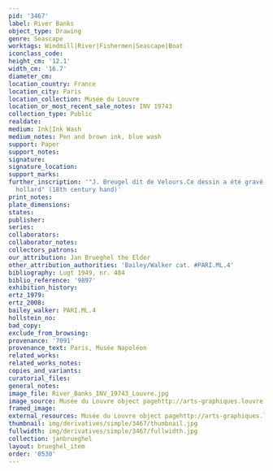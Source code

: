 ```yaml
---
pid: '3467'
label: River Banks
object_type: Drawing
genre: Seascape
worktags: Windmill|River|Fishermen|Seascape|Boat
iconclass_code:
height_cm: '12.1'
width_cm: '16.7'
diameter_cm:
location_country: France
location_city: Paris
location_collection: Musée du Louvre
location_or_most_recent_sale_notes: INV 19743
collection_type: Public
realdate:
medium: Ink|Ink Wash
medium_notes: Pen and brown ink, blue wash
support: Paper
support_notes:
signature:
signature_location:
support_marks:
further_inscription: '"J. Breugel dit de Velours.Ce dessin a été gravé par vinceslaus
  hollard" (18th century hand)'
print_notes:
plate_dimensions:
states:
publisher:
series:
collaborators:
collaborator_notes:
collectors_patrons:
our_attribution: Jan Brueghel the Elder
other_attribution_authorities: 'Bailey/Walker cat. #PARI.ML.4'
bibliography: Lugt 1949, nr. 484
biblio_reference: '9897'
exhibition_history:
ertz_1979:
ertz_2008:
bailey_walker: PARI.ML.4
hollstein_no:
bad_copy:
exclude_from_browsing:
provenance: '7091'
provenance_text: Paris, Musée Napoléon
related_works:
related_works_notes:
copies_and_variants:
curatorial_files:
general_notes:
image_file: River_Banks_INV_19743_Louvre.jpg
image_source: Musée du Louvre object pagehttp://arts-graphiques.louvre.fr/detail/oeuvres/1/109885-Bords-de-riviere
framed_image:
external_resources: Musée du Louvre object pagehttp://arts-graphiques.louvre.fr/detail/oeuvres/1/109885-Bords-de-riviere
thumbnail: img/derivatives/simple/3467/thumbnail.jpg
fullwidth: img/derivatives/simple/3467/fullwidth.jpg
collection: janbrueghel
layout: brueghel_item
order: '0530'
---
```

